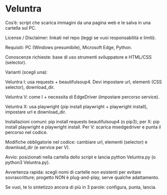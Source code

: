 # Veluntra

Cos’è: script che scarica immagini da una pagina web e le salva in una cartella sul PC.

License / Disclaimer: linkati nel repo (leggi se vuoi responsabilità e limiti).

Requisiti: PC (Windows presumibile), Microsoft Edge, Python.

Conoscenze richieste: base di uso strumenti sviluppatore e HTML/CSS (selector).

Varianti (scegli una):

Veluntra I: usa requests + beautifulsoup4. Devi impostare url, elementi (CSS selector), download_dir.

Veluntra V: come I + necessita di EdgeDriver (impostare percorso service).

Veluntra X: usa playwright (pip install playwright + playwright install), impostare url e download_dir.

Installazioni comuni: pip install requests beautifulsoup4 (o pip3); per X: pip install playwright e playwright install. Per V: scarica msedgedriver e punta il percorso nel codice.

Modifiche obbligatorie nel codice: cambiare url, elementi (selector) e download_dir (e service per V).

Avvio: posizionati nella cartella dello script e lancia python Veluntra.py (o python3 Veluntra.py).

Avvertenza rapida: scegli nomi di cartelle non esistenti per evitare sovrascritture; progetto NON è plug-and-play, serve qualche adattamento.

Se vuoi, te lo sintetizzo ancora di più in 3 parole: configura, punta, lancia.
